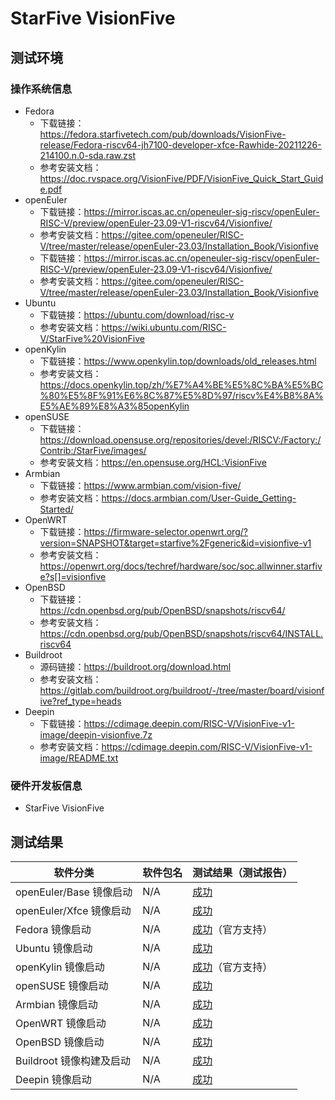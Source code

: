 # StarFive VisionFive

## 测试环境

### 操作系统信息

- Fedora
    - 下载链接：https://fedora.starfivetech.com/pub/downloads/VisionFive-release/Fedora-riscv64-jh7100-developer-xfce-Rawhide-20211226-214100.n.0-sda.raw.zst
  - 参考安装文档：https://doc.rvspace.org/VisionFive/PDF/VisionFive_Quick_Start_Guide.pdf
- openEuler
  - 下载链接：https://mirror.iscas.ac.cn/openeuler-sig-riscv/openEuler-RISC-V/preview/openEuler-23.09-V1-riscv64/Visionfive/
  - 参考安装文档：https://gitee.com/openeuler/RISC-V/tree/master/release/openEuler-23.03/Installation_Book/Visionfive
  - 下载链接：https://mirror.iscas.ac.cn/openeuler-sig-riscv/openEuler-RISC-V/preview/openEuler-23.09-V1-riscv64/Visionfive/
  - 参考安装文档：https://gitee.com/openeuler/RISC-V/tree/master/release/openEuler-23.03/Installation_Book/Visionfive
- Ubuntu
  - 下载链接：https://ubuntu.com/download/risc-v
  - 参考安装文档：https://wiki.ubuntu.com/RISC-V/StarFive%20VisionFive
- openKylin
  - 下载链接：https://www.openkylin.top/downloads/old_releases.html
  - 参考安装文档：https://docs.openkylin.top/zh/%E7%A4%BE%E5%8C%BA%E5%BC%80%E5%8F%91%E6%8C%87%E5%8D%97/riscv%E4%B8%8A%E5%AE%89%E8%A3%85openKylin
- openSUSE
  - 下载链接：https://download.opensuse.org/repositories/devel:/RISCV:/Factory:/Contrib:/StarFive/images/
  - 参考安装文档：https://en.opensuse.org/HCL:VisionFive
- Armbian
  - 下载链接：https://www.armbian.com/vision-five/
  - 参考安装文档：https://docs.armbian.com/User-Guide_Getting-Started/
- OpenWRT
  - 下载链接：https://firmware-selector.openwrt.org/?version=SNAPSHOT&target=starfive%2Fgeneric&id=visionfive-v1
  - 参考安装文档：https://openwrt.org/docs/techref/hardware/soc/soc.allwinner.starfive?s[]=visionfive
- OpenBSD
  - 下载链接：https://cdn.openbsd.org/pub/OpenBSD/snapshots/riscv64/
  - 参考安装文档：https://cdn.openbsd.org/pub/OpenBSD/snapshots/riscv64/INSTALL.riscv64
- Buildroot
  - 源码链接：https://buildroot.org/download.html
  - 参考安装文档：https://gitlab.com/buildroot.org/buildroot/-/tree/master/board/visionfive?ref_type=heads
- Deepin
  - 下载链接：https://cdimage.deepin.com/RISC-V/VisionFive-v1-image/deepin-visionfive.7z
  - 参考安装文档：https://cdimage.deepin.com/RISC-V/VisionFive-v1-image/README.txt

### 硬件开发板信息

- StarFive VisionFive

## 测试结果

| 软件分类                 | 软件包名 | 测试结果（测试报告）       |
|----------------------|----------|------------------------|
| openEuler/Base 镜像启动  | N/A      | [成功][oERVBase]         |
| openEuler/Xfce 镜像启动  | N/A      | [成功][oERVXfce]         |
| Fedora 镜像启动          | N/A      | [成功][Fedora]（官方支持） |
| Ubuntu 镜像启动          | N/A      | [成功][Ubuntu]           |
| openKylin 镜像启动       | N/A      | [成功][oK]（官方支持）     |
| openSUSE 镜像启动        | N/A      | [成功][openSUSE]         |
| Armbian 镜像启动         | N/A      | [成功][Armbian]          |
| OpenWRT 镜像启动         | N/A      | [成功][OpenWRT]          |
| OpenBSD 镜像启动         | N/A      | [成功][OpenBSD]          |
| Buildroot 镜像构建及启动  | N/A      | [成功][Buildroot]        |
| Deepin 镜像启动          | N/A      | [成功][Deepin]           |

[oERVBase]: ./openEuler/README_zh.md
[oERVXfce]: ./openEuler/README_zh.md
[Fedora]: ./Fedora/README_zh.md
[Ubuntu]: ./Ubuntu/README_zh.md
[oK]: ./openKylin/README_zh.md
[openSUSE]: ./openSUSE/README_zh.md
[Armbian]: ./Armbian/README_zh.md
[OpenWRT]: ./OpenWRT/README_zh.md
[OpenBSD]: ./OpenBSD/README_zh.md
[Buildroot]: ./BuildRoot/README_zh.md
[Deepin]: ./Deepin/README_zh.md
